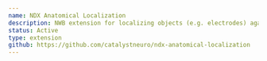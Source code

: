 ```yaml
---
name: NDX Anatomical Localization
description: NWB extension for localizing objects (e.g. electrodes) against a reference image (e.g. CCF). Provides a standardized way to store coordinates of objects with respect to a reference space, supporting multiple localizations in the same file that may correspond to different spaces or registration methods.
status: Active
type: extension
github: https://github.com/catalystneuro/ndx-anatomical-localization
---
```

